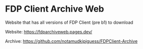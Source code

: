 # FDP Client Archive Web
Website that has all versions of FDP Client (pre b1) to download

Website: https://fdparchiveweb.pages.dev/

Archive: https://github.com/notamudkipiguess/FDPClient-Archive
